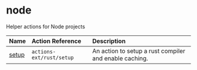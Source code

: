 # node

Helper actions for Node projects

| Name             | Action Reference         | Description                                            |
| :--------------- | :----------------------- | :----------------------------------------------------- |
| [setup](./setup) | `actions-ext/rust/setup` | An action to setup a rust compiler and enable caching. |
